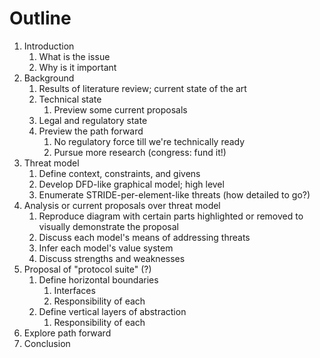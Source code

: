 
# Outline

1. Introduction
   1. What is the issue
   2. Why is it important
2. Background
   1. Results of literature review; current state of the art
   2. Technical state
      1. Preview some current proposals
   3. Legal and regulatory state
   4. Preview the path forward
      1. No regulatory force till we're technically ready
      2. Pursue more research (congress: fund it!)
3. Threat model
   1. Define context, constraints, and givens
   2. Develop DFD-like graphical model; high level
   3. Enumerate STRIDE-per-element-like threats (how detailed to go?)
4. Analysis or current proposals over threat model
   1. Reproduce diagram with certain parts highlighted or removed to visually demonstrate the
        proposal
   2. Discuss each model's means of addressing threats
   3. Infer each model's value system
   4. Discuss strengths and weaknesses
5. Proposal of "protocol suite" (?)
   1. Define horizontal boundaries
      1. Interfaces
      2. Responsibility of each
   2. Define vertical layers of abstraction
      1. Responsibility of each
6. Explore path forward
7. Conclusion
